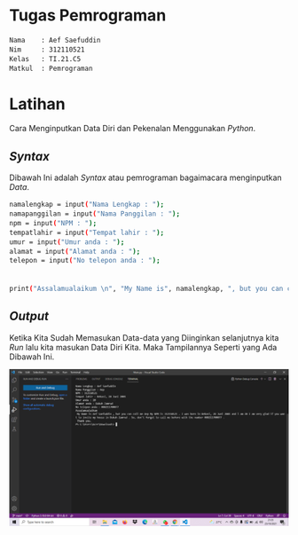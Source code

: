 # **Tugas Pemrograman**

```sh
Nama    : Aef Saefuddin
Nim     : 312110521
Kelas   : TI.21.C5
Matkul  : Pemrograman
```

# **Latihan**
Cara Menginputkan Data Diri dan Pekenalan Menggunakan *Python*.

## *Syntax*
Dibawah Ini adalah *Syntax* atau pemrograman bagaimacara menginputkan *Data*.

```sh
namalengkap = input("Nama Lengkap : ");
namapanggilan = input("Nama Panggilan : ");
npm = input("NPM : ");
tempatlahir = input("Tempat lahir : ");
umur = input("Umur anda : ");
alamat = input("Alamat anda : ");
telepon = input("No telepon anda : ");


print("Assalamualaikum \n", "My Name is", namalengkap, ", but you can call me", namapanggilan, "My NPM is", npm, ". I was born in", tempatlahir, "and l am", umur, "I am very glad if you want to invite my house in", alamat, ". So, don't forget to call me before with the number", telepon, ".\n Thank you.");
```

## *Output*
Ketika Kita Sudah Memasukan Data-data yang Diinginkan selanjutnya kita *Run* lalu kita masukan Data Diri Kita. Maka Tampilannya Seperti yang Ada Dibawah Ini.


![img](screenshot/ss.png)